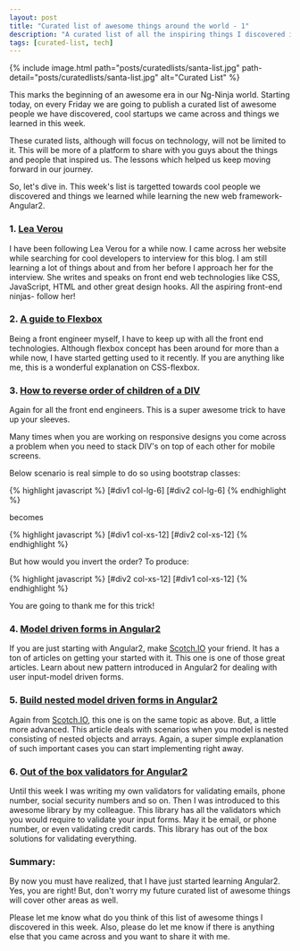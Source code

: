 ```yaml
---
layout: post
title: "Curated list of awesome things around the world - 1"
description: "A curated list of all the inspiring things I discovered in this week. It includes great people I met, cool Startups I came across and incredible solutions to tech problems I solved. "
tags: [curated-list, tech]
---
```


{% include image.html path="posts/curatedlists/santa-list.jpg" path-detail="posts/curatedlists/santa-list.jpg" alt="Curated List" %}


This marks the beginning of an awesome era in our Ng-Ninja world. Starting today, on every Friday we are going to publish a curated list of awesome people we have discovered, cool startups we came across and things we learned in this week.

These curated lists, although will focus on technology, will not be limited to it. This will be more of a platform to share with you guys about the things and people that inspired us. The lessons which helped us keep moving forward in our journey.

So, let's dive in. This week's list is targetted towards cool people we discovered and things we learned while learning the new web framework- Angular2.

### 1. [Lea Verou](http://lea.verou.me/about/)
I have been following Lea Verou for a while now. I came across her website while searching for cool developers to interview for this blog. I am still learning a lot of things about and from her before I approach her for the interview. She writes and speaks on front end web technologies like CSS, JavaScript, HTML and other great design hooks. All the aspiring front-end ninjas- follow her!

### 2. [A guide to Flexbox](https://css-tricks.com/snippets/css/a-guide-to-flexbox/)
Being a front engineer myself, I have to keep up with all the front end technologies. Although flexbox concept has been around for more than a while now, I have started getting used to it recently. If you are anything like me, this is a wonderful explanation on CSS-flexbox.

### 3. [How to reverse order of children of a DIV](http://stackoverflow.com/questions/38002640/how-do-you-access-the-element-html-from-within-an-angular-2-attribute-directive)
Again for all the front end engineers. This is a super awesome trick to have up your sleeves. 

Many times when you are working on responsive designs you come across a problem when you need to stack DIV's on top of each other for mobile screens.

Below scenario is real simple to do so using bootstrap classes:

{% highlight javascript %}
[#div1 col-lg-6]    [#div2 col-lg-6]
{% endhighlight %}

becomes

{% highlight javascript %}
[#div1 col-xs-12]
[#div2 col-xs-12]
{% endhighlight %}

But how would you invert the order? To produce:

{% highlight javascript %}
[#div2 col-xs-12]
[#div1 col-xs-12]
{% endhighlight %}

You are going to thank me for this trick!


### 4. [Model driven forms in Angular2](https://scotch.io/tutorials/using-angular-2s-model-driven-forms-with-formgroup-and-formcontrol)
If you are just starting with Angular2, make [Scotch.IO](https://scotch.io/) your friend. It has a ton of articles on getting your started with it. This one is one of those great articles. Learn about new pattern introduced in Angular2 for dealing with user input-model driven forms.


### 5. [Build nested model driven forms in Angular2](https://scotch.io/tutorials/how-to-build-nested-model-driven-forms-in-angular-2)
Again from [Scotch.IO](https://scotch.io/), this one is on the same topic as above. But, a little more advanced. This article deals with scenarios when you model is nested consisting of nested objects and arrays. Again, a super simple explanation of such important cases you can start implementing right away.


### 6. [Out of the box validators for Angular2](https://www.npmjs.com/package/angular2-validators)
Until this week I was writing my own validators for validating emails, phone number, social security numbers and so on. Then I was introduced to this awesome library by my colleague. This library has all the validators which you would require to validate your input forms. May it be email, or phone number, or even validating credit cards. This library has out of the box solutions for validating everything. 


### Summary:
By now you must have realized, that I have just started learning Angular2. Yes, you are right! But, don't worry my future curated list of awesome things will cover other areas as well.

Please let me know what do you think of this list of awesome things I discovered in this week. Also, please do let me know if there is anything else that you came across and you want to share it with me.



